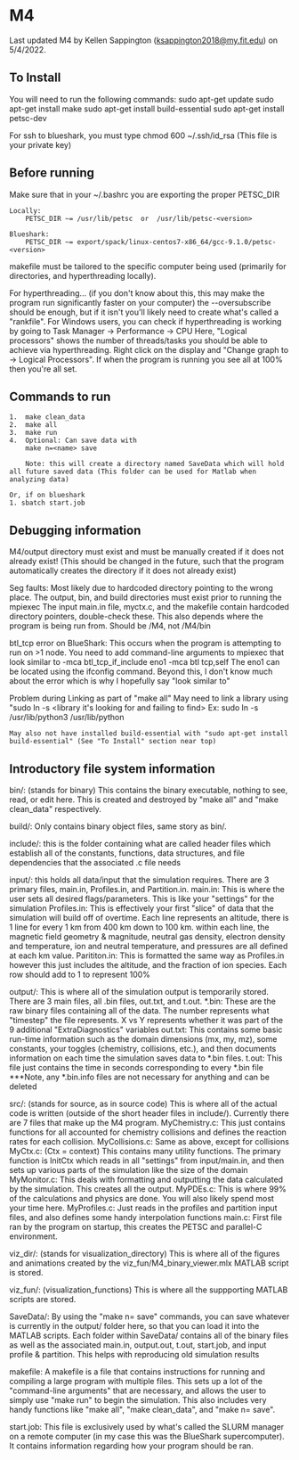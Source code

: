 # M4
Last updated M4 by Kellen Sappington (ksappington2018@my.fit.edu) on 5/4/2022.


## To Install
You will need to run the following commands:
	sudo apt-get update
	sudo apt-get install make
	sudo apt-get install build-essential
	sudo apt-get install petsc-dev

For ssh to blueshark, you must type
	chmod 600 ~/.ssh/id_rsa (This file is your private key)


## Before running
Make sure that in your ~/.bashrc you are exporting the proper PETSC_DIR

	Locally:
		PETSC_DIR ~= /usr/lib/petsc  or  /usr/lib/petsc-<version>

	Blueshark:
		PETSC_DIR ~= export/spack/linux-centos7-x86_64/gcc-9.1.0/petsc-<version>


makefile must be tailored to the specific computer being used (primarily for directories, and hyperthreading locally).

For hyperthreading... (if you don't know about this, this may make the program run significantly faster on your computer)
the --oversubscribe should be enough, but if it isn't you'll likely need to create what's called a "rankfile".
For Windows users, you can check if hyperthreading is working by going to Task Manager -> Performance -> CPU
Here, "Logical processors" shows the number of threads/tasks you should be able to achieve via hyperthreading.
Right click on the display and "Change graph to -> Logical Processors". If when the program is running you see all at 100%
then you're all set.

## Commands to run

	1.  make clean_data
	2.  make all
	3.  make run
	4.  Optional: Can save data with
	    make n=<name> save
	    
	    Note: this will create a directory named SaveData which will hold all future saved data (This folder can be used for Matlab when analyzing data)

	Or, if on blueshark
	1. sbatch start.job


## Debugging information

M4/output directory must exist and must be manually created if it does not already exist!
(This should be changed in the future, such that the program automatically creates the directory if it does not already exist)

Seg faults:
	Most likely due to hardcoded directory pointing to the wrong place.
	The output, bin, and build directories must exist prior to running the mpiexec
	The input main.in file, myctx.c, and the makefile contain hardcoded directory pointers, double-check these.
	This also depends where the program is being run from. Should be /M4, not /M4/bin

btl_tcp error on BlueShark:
	This occurs when the program is attempting to run on >1 node. You need to add command-line arguments to mpiexec that look similar to
	-mca btl_tcp_if_include eno1 -mca btl tcp,self
	The eno1 can be located using the ifconfig command. Beyond this, I don't know much about the error which is why I hopefully say "look similar to"

Problem during Linking as part of "make all"
	May need to link a library using "sudo ln -s <library you do have> <library it's looking for and failing to find>
	Ex: sudo ln -s /usr/lib/python3 /usr/lib/python

	May also not have installed build-essential with "sudo apt-get install build-essential" (See "To Install" section near top)


## Introductory file system information

bin/: (stands for binary) This contains the binary executable, nothing to see, read, or edit here. This is created and destroyed by "make all" and "make clean_data" respectively.

build/: Only contains binary object files, same story as bin/.

include/: this is the folder containing what are called header files which establish all of the constants, functions, data structures, and file dependencies that the associated .c file needs

input/:   this holds all data/input that the simulation requires. There are 3 primary files, main.in, Profiles.in, and Partition.in.
	main.in: This is where the user sets all desired flags/parameters. This is like your "settings" for the simulation
	Profiles.in: This is effectively your first "slice" of data that the simulation will build off of overtime. Each line represents an altitude, there is 1 line for every 1 km from 400 km down to 100 km.
		within each line, the magnetic field geometry & magnitude, neutral gas density, electron density and temperature, ion and neutral temperature, and pressures are all defined at each km value.
	Parititon.in: This is formatted the same way as Profiles.in however this just includes the altitude, and the fraction of ion species. Each row should add to 1 to represent 100%

output/:  This is where all of the simulation output is temporarily stored. There are 3 main files, all .bin files, out.txt, and t.out.
	*.bin: These are the raw binary files containing all of the data. The number represents what "timestep" the file represents. X vs Y represents whether it was part of the 9 additional "ExtraDiagnostics" variables
	out.txt: This contains some basic run-time information such as the domain dimensions (mx, my, mz), some constants, your toggles (chemistry, collisions, etc.), and then documents information on each time the simulation
		saves data to *.bin files.
	t.out: This file just contains the time in seconds corresponding to every *.bin file
	***Note, any *.bin.info files are not necessary for anything and can be deleted

src/: (stands for source, as in source code) This is where all of the actual code is written (outside of the short header files in include/). Currently there are 7 files that make up the M4 program.
	MyChemistry.c: This just contains functions for all accounted for chemistry collisions and defines the reaction rates for each collision.
	MyCollisions.c: Same as above, except for collisions
	MyCtx.c: (Ctx = context) This contains many utility functions. The primary function is InitCtx which reads in all "settings" from input/main.in, and then sets up various parts of the simulation like the size of the domain
	MyMonitor.c: This deals with formatting and outputting the data calculated by the simulation. This creates all the output.
	MyPDEs.c: This is where 99% of the calculations and physics are done. You will also likely spend most your time here.
	MyProfiles.c: Just reads in the profiles and partition input files, and also defines some handy interpolation functions
	main.c: First file ran by the program on startup, this creates the PETSC and parallel-C environment.

viz_dir/: (stands for visualization_directory) This is where all of the figures and animations created by the viz_fun/M4_binary_viewer.mlx MATLAB script is stored.

viz_fun/: (visualization_functions) This is where all the suppporting MATLAB scripts are stored.

SaveData/: By using the "make n=<filename> save" commands, you can save whatever is currently in the output/ folder here, so that you can load it into the MATLAB scripts. Each folder within SaveData/ contains all of the binary files
	as well as the associated main.in, output.out, t.out, start.job, and input profile & partition. This helps with reproducing old simulation results

makefile: A makefile is a file that contains instructions for running and compiling a large program with multiple files. This sets up a lot of the "command-line arguments" that are necessary, and allows the user to simply use
	"make run" to begin the simulation. This also includes very handy functions like "make all", "make clean_data", and "make n=<filename> save".

start.job: This file is exclusively used by what's called the SLURM manager on a remote computer (in my case this was the BlueShark supercomputer). It contains information regarding how your program should be ran.
